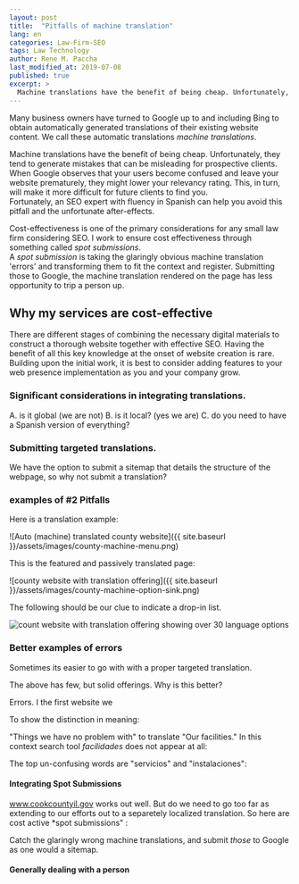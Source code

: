 ```yaml
---
layout: post
title:  "Pitfalls of machine translation"
lang: en
categories: Law-Firm-SEO
tags: Law Technology
author: Rene M. Paccha
last_modified_at: 2019-07-08
published: true
excerpt: >
  Machine translations have the benefit of being cheap. Unfortunately, they tend to generate mistakes that can be misleading for prospective clients.
---
```



Many business owners have turned to Google up to and including Bing to obtain automatically generated translations of their existing website content. We call these automatic translations _machine translations_.

Machine translations have the benefit of being cheap. Unfortunately, they tend to generate mistakes that can be misleading for prospective clients. When Google observes that your users become confused and leave your website prematurely, they might lower your relevancy rating.
This, in turn, will make it more difficult for future clients to find you.  
Fortunately, an SEO expert with fluency in Spanish can help you avoid this pitfall and the unfortunate after-effects.

Cost-effectiveness is one of the primary considerations for any small law firm considering SEO.
I work to ensure cost effectiveness through something called _spot submissions_.  
A _spot submission_ is taking the glaringly obvious machine translation 'errors' and transforming them to fit the context and register.  Submitting those to Google, the machine translation rendered on the page has less opportunity to trip a person up.

## Why my services are cost-effective

There are different stages of combining the necessary digital materials to construct a thorough website together with effective SEO.  Having the benefit of all this key knowledge at the onset of website creation is rare.  Building upon the initial work, it is best to consider adding features to your web presence implementation as you and your company grow.

### Significant considerations in integrating translations.


A. is it global (we are not)
B. is it local? (yes we are)
C. do you need to have a Spanish version of everything?

### Submitting targeted translations.

We have the option to submit a sitemap that details the structure of the webpage, so why not submit a translation?

<!-- This logic is as follows
A crawl has the ability the clue-in the crawling robots to what the context is held within that structure.   Why not do the same for translations? -->


### examples of #2 Pitfalls
Here is a translation example:

![Auto (machine) translated county website]({{ site.baseurl }}/assets/images/county-machine-menu.png)

This is the featured and passively translated page:

 ![county website with translation offering]({{ site.baseurl }}/assets/images/county-machine-option-sink.png)

The following should be our clue to indicate a drop-in list.

![count website with translation offering showing over 30 language options ]({{site.baseurl}}/assets/images/county-machine-list.jpg)

### Better examples of errors

Sometimes its easier to go with with a proper targeted translation.
<!-- ![cook count il website few but solid translation options]({{site.baseurl}}/https://www.dropbox.com/s/8sv0zz1hzr2on9o/Screenshot%202019-06-19%2009.45.27.png?dl=0) -->

The above has few, but solid offerings.  Why is this better?

Errors.   I the first website we

To show the distinction in meaning:

"Things we have no problem with" to translate "Our facilities."
In this context search tool *facilidades* does not appear at all:

The top un-confusing words are "servicios" and "instalaciones":
<!-- https://context.reverso.net/translation/english-spanish/facilities -->


#### Integrating Spot Submissions

www.cookcountyil.gov works out well.  But do we need to go too far as extending to our efforts out to a separetely localized translation.
So here are cost active *spot submissions" :

Catch the glaringly wrong machine translations, and submit _those_ to Google as one would a sitemap.
#### Generally dealing with a person
